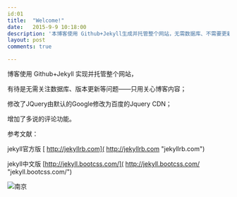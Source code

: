 ```yaml
---
id:01
title:  "Welcome!"
date:   2015-9-9 10:18:00
description: '本博客使用 Github+Jekyll生成并托管整个网站，无需数据库、不需要更新版本——只用关心博客内容'
layout: post
comments: true

---
```



博客使用 Github+Jekyll 实现并托管整个网站，

有待是无需关注数据库、版本更新等问题——只用关心博客内容；

修改了JQuery由默认的Google修改为百度的Jquery CDN；

增加了多说的评论功能。


参考文献：

jekyll官方版  [  http://jekyllrb.com]( http://jekyllrb.com "jekyllrb.com")

jekyll中文版   [http://jekyll.bootcss.com/]( http://jekyll.bootcss.com/ "jekyll.bootcss.com/")


![南京](http://s15.sinaimg.cn/large/002RrNJFgy6Vf6BcN0G5e&690)


